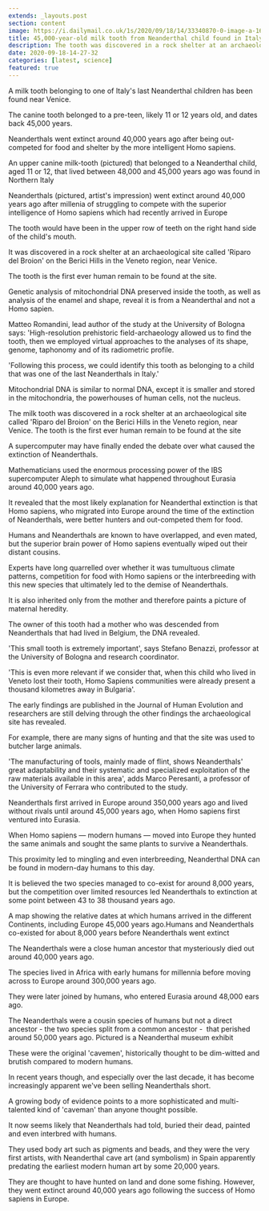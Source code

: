 ```yaml
---
extends: _layouts.post
section: content
image: https://i.dailymail.co.uk/1s/2020/09/18/14/33340870-0-image-a-16_1600434118143.jpg 
title: 45,000-year-old milk tooth from Neanderthal child found in Italy 
description: The tooth was discovered in a rock shelter at an archaeological site called Riparo del Broion on the Berici Hills in the Veneto region, near Venice. 
date: 2020-09-18-14-27-32 
categories: [latest, science] 
featured: true 
--- 
```

A milk tooth belonging to one of Italy's last Neanderthal children has been found near Venice. 

The canine tooth belonged to a pre-teen, likely 11 or 12 years old, and dates back 45,000 years.

Neanderthals went extinct around 40,000 years ago after being out-competed for food and shelter by the more intelligent Homo sapiens. 

An upper canine milk-tooth (pictured) that belonged to a Neanderthal child, aged 11 or 12, that lived between 48,000 and 45,000 years ago was found in Northern Italy 

Neanderthals (pictured, artist's impression) went extinct around 40,000 years ago after millenia of struggling to compete with the superior intelligence of Homo sapiens which had recently arrived in Europe 

The tooth would have been in the upper row of teeth on the right hand side of the child's mouth. 

It was discovered in a rock shelter at an archaeological site called 'Riparo del Broion' on the Berici Hills in the Veneto region, near Venice. 

The tooth is the first ever human remain to be found at the site. 

Genetic analysis of mitochondrial DNA preserved inside the tooth, as well as analysis of the enamel and shape, reveal it is from a Neanderthal and not a Homo sapien.  

Matteo Romandini, lead author of the study at the University of Bologna says: 'High-resolution prehistoric field-archaeology allowed us to find the tooth, then we employed virtual approaches to the analyses of its shape, genome, taphonomy and of its radiometric profile. 

'Following this process, we could identify this tooth as belonging to a child that was one of the last Neanderthals in Italy.'

Mitochondrial DNA is similar to normal DNA, except it is smaller and stored in the mitochondria, the powerhouses of human cells, not the nucleus. 

The milk tooth was discovered in a rock shelter at an archaeological site called 'Riparo del Broion' on the Berici Hills in the Veneto region, near Venice. The tooth is the first ever human remain to be found at the site

A supercomputer may have finally ended the debate over what caused the extinction of Neanderthals. 

Mathematicians used the enormous processing power of the IBS supercomputer Aleph to simulate what happened throughout Eurasia around 40,000 years ago.

It revealed that the most likely explanation for Neanderthal extinction is that Homo sapiens, who migrated into Europe around the time of the extinction of Neanderthals, were better hunters and out-competed them for food.

Humans and Neanderthals are known to have overlapped, and even mated, but the superior brain power of Homo sapiens eventually wiped out their distant cousins.   

Experts have long quarrelled over whether it was tumultuous climate patterns, competition for food with Homo sapiens or the interbreeding with this new species that ultimately led to the demise of Neanderthals.  

It is also inherited only from the mother and therefore paints a picture of maternal heredity. 

The owner of this tooth had a mother who was descended from Neanderthals that had lived in Belgium, the DNA revealed. 

'This small tooth is extremely important', says Stefano Benazzi, professor at the University of Bologna and research coordinator. 

'This is even more relevant if we consider that, when this child who lived in Veneto lost their tooth, Homo Sapiens communities were already present a thousand kilometres away in Bulgaria'. 

The early findings are published in the Journal of Human Evolution and researchers are still delving through the other findings the archaeological site has revealed.

For example, there are many signs of hunting and that the site was used to butcher large animals. 

'The manufacturing of tools, mainly made of flint, shows Neanderthals' great adaptability and their systematic and specialized exploitation of the raw materials available in this area', adds Marco Peresanti, a professor of the University of Ferrara who contributed to the study. 

Neanderthals first arrived in Europe around 350,000 years ago and lived without rivals until around 45,000 years ago, when Homo sapiens first ventured into Eurasia. 

When Homo sapiens — modern humans — moved into Europe they hunted the same animals and sought the same plants to survive a Neanderthals.

This proximity led to mingling and even interbreeding, Neanderthal DNA can be found in modern-day humans to this day. 

It is believed the two species managed to co-exist for around 8,000 years, but the competition over limited resources led Neanderthals to extinction at some point between 43 to 38 thousand years ago. 

A map showing the relative dates at which humans arrived in the different Continents, including Europe 45,000 years ago.Humans and Neanderthals co-existed for about 8,000 years before Neanderthals went extinct 

The Neanderthals were a close human ancestor that mysteriously died out around 40,000 years ago.

The species lived in Africa with early humans for millennia before moving across to Europe around 300,000 years ago.

They were later joined by humans, who entered Eurasia around 48,000 ears ago.  

The Neanderthals were a cousin species of humans but not a direct ancestor - the two species split from a common ancestor -  that perished around 50,000 years ago. Pictured is a Neanderthal museum exhibit

These were the original 'cavemen', historically thought to be dim-witted and brutish compared to modern humans.

In recent years though, and especially over the last decade, it has become increasingly apparent we've been selling Neanderthals short.

A growing body of evidence points to a more sophisticated and multi-talented kind of 'caveman' than anyone thought possible.

It now seems likely that Neanderthals had told, buried their dead, painted and even interbred with humans.   

They used body art such as pigments and beads, and they were the very first artists, with Neanderthal cave art (and symbolism) in Spain apparently predating the earliest modern human art by some 20,000 years.

They are thought to have hunted on land and done some fishing. However, they went extinct around 40,000 years ago following the success of Homo sapiens in Europe.  

